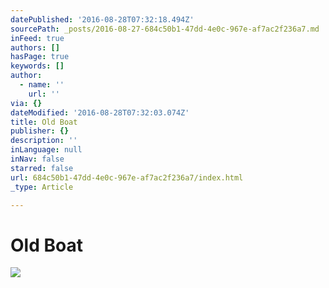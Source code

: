 ```yaml
---
datePublished: '2016-08-28T07:32:18.494Z'
sourcePath: _posts/2016-08-27-684c50b1-47dd-4e0c-967e-af7ac2f236a7.md
inFeed: true
authors: []
hasPage: true
keywords: []
author:
  - name: ''
    url: ''
via: {}
dateModified: '2016-08-28T07:32:03.074Z'
title: Old Boat
publisher: {}
description: ''
inLanguage: null
inNav: false
starred: false
url: 684c50b1-47dd-4e0c-967e-af7ac2f236a7/index.html
_type: Article

---
```

# Old Boat
![](https://the-grid-user-content.s3-us-west-2.amazonaws.com/f0673ce9-3b76-40cf-8649-d48f9a08fc54.jpg)